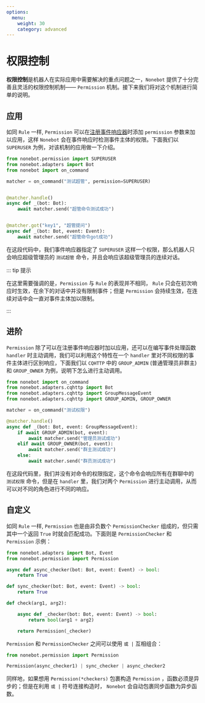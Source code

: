 ```yaml
---
options:
  menu:
    weight: 30
    category: advanced
---
```


# 权限控制

**权限控制**是机器人在实际应用中需要解决的重点问题之一，`Nonebot` 提供了十分完善且灵活的权限控制机制—— `Permission` 机制。接下来我们将对这个机制进行简单的说明。

## 应用

如同 `Rule` 一样, `Permission` 可以在[注册事件响应器](../tutorial/plugin/create-matcher.md)时添加 `permission` 参数来加以应用，这样 `Nonebot` 会在事件响应时检测事件主体的权限。下面我们以 `SUPERUSER` 为例，对该机制的应用做一下介绍。

```python
from nonebot.permission import SUPERUSER
from nonebot.adapters import Bot
from nonebot import on_command

matcher = on_command("测试超管", permission=SUPERUSER)


@matcher.handle()
async def _(bot: Bot):
    await matcher.send("超管命令测试成功")


@matcher.got("key1", "超管提问")
async def _(bot: Bot, event: Event):
    await matcher.send("超管命令got成功")
```

在这段代码中，我们事件响应器指定了 `SUPERUSER` 这样一个权限，那么机器人只会响应超级管理员的 `测试超管` 命令，并且会响应该超级管理员的连续对话。

::: tip 提示

在这里需要强调的是，`Permission` 与 `Rule` 的表现并不相同， `Rule` 只会在初次响应时生效，在余下的对话中并没有限制事件；但是 `Permission` 会持续生效，在连续对话中会一直对事件主体加以限制。

:::

## 进阶

`Permission` 除了可以在注册事件响应器时加以应用，还可以在编写事件处理函数 `handler` 时主动调用，我们可以利用这个特性在一个 `handler` 里对不同权限的事件主体进行区别响应，下面我们以 `CQHTTP` 中的 `GROUP_ADMIN` (普通管理员非群主)和 `GROUP_OWNER` 为例，说明下怎么进行主动调用。

```python
from nonebot import on_command
from nonebot.adapters.cqhttp import Bot
from nonebot.adapters.cqhttp import GroupMessageEvent
from nonebot.adapters.cqhttp import GROUP_ADMIN, GROUP_OWNER

matcher = on_command("测试权限")

@matcher.handle()
async def _(bot: Bot, event: GroupMessageEvent):
    if await GROUP_ADMIN(bot, event):
        await matcher.send("管理员测试成功")
    elif await GROUP_OWNER(bot, event):
        await matcher.send("群主测试成功")
    else:
        await matcher.send("群员测试成功")

```

在这段代码里，我们并没有对命令的权限指定，这个命令会响应所有在群聊中的 `测试权限` 命令，但是在 `handler` 里，我们对两个 `Permission` 进行主动调用，从而可以对不同的角色进行不同的响应。

## 自定义

如同 `Rule` 一样, `Permission` 也是由非负数个 `PermissionChecker` 组成的，但只需其中一个返回 `True` 时就会匹配成功。下面则是 `PermissionChecker` 和 `Permission` 示例：

```python
from nonebot.adapters import Bot, Event
from nonebot.permission import Permission

async def async_checker(bot: Bot, event: Event) -> bool:
    return True

def sync_checker(bot: Bot, event: Event) -> bool:
    return True

def check(arg1, arg2):

    async def _checker(bot: Bot, event: Event) -> bool:
        return bool(arg1 + arg2)

    return Permission(_checker)
```

`Permission` 和 `PermissionChecker` 之间可以使用 `或 |` 互相组合：

```python
from nonebot.permission import Permission

Permission(async_checker1) | sync_checker | async_checker2
```

同样地，如果想用 `Permission(*checkers)` 包裹构造 `Permission` ，函数必须是异步的；但是在利用 `或 |` 符号连接构造时， `Nonebot` 会自动包裹同步函数为异步函数。
